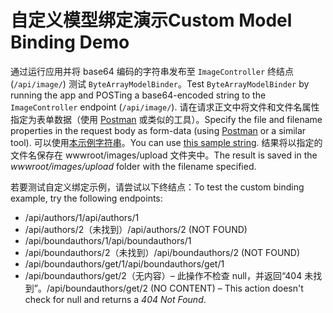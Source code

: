 # <a name="custom-model-binding-demo"></a><span data-ttu-id="87baa-101">自定义模型绑定演示</span><span class="sxs-lookup"><span data-stu-id="87baa-101">Custom Model Binding Demo</span></span>

<span data-ttu-id="87baa-102">通过运行应用并将 base64 编码的字符串发布至 `ImageController` 终结点 (`/api/image/`) 测试 `ByteArrayModelBinder`。</span><span class="sxs-lookup"><span data-stu-id="87baa-102">Test `ByteArrayModelBinder` by running the app and POSTing a base64-encoded string to the `ImageController` endpoint (`/api/image/`).</span></span> <span data-ttu-id="87baa-103">请在请求正文中将文件和文件名属性指定为表单数据（使用 [Postman](https://www.getpostman.com/) 或类似的工具）。</span><span class="sxs-lookup"><span data-stu-id="87baa-103">Specify the file and filename properties in the request body as form-data (using [Postman](https://www.getpostman.com/) or a similar tool).</span></span> <span data-ttu-id="87baa-104">可以使用[本示例字符串](Base64String.txt)。</span><span class="sxs-lookup"><span data-stu-id="87baa-104">You can use [this sample string](Base64String.txt).</span></span> <span data-ttu-id="87baa-105">结果将以指定的文件名保存在 wwwroot/images/upload 文件夹中。</span><span class="sxs-lookup"><span data-stu-id="87baa-105">The result is saved in the *wwwroot/images/upload* folder with the filename specified.</span></span>

<span data-ttu-id="87baa-106">若要测试自定义绑定示例，请尝试以下终结点：</span><span class="sxs-lookup"><span data-stu-id="87baa-106">To test the custom binding example, try the following endpoints:</span></span>

* <span data-ttu-id="87baa-107">/api/authors/1</span><span class="sxs-lookup"><span data-stu-id="87baa-107">/api/authors/1</span></span>
* <span data-ttu-id="87baa-108">/api/authors/2（未找到）</span><span class="sxs-lookup"><span data-stu-id="87baa-108">/api/authors/2 (NOT FOUND)</span></span>
* <span data-ttu-id="87baa-109">/api/boundauthors/1</span><span class="sxs-lookup"><span data-stu-id="87baa-109">/api/boundauthors/1</span></span>
* <span data-ttu-id="87baa-110">/api/boundauthors/2（未找到）</span><span class="sxs-lookup"><span data-stu-id="87baa-110">/api/boundauthors/2 (NOT FOUND)</span></span>
* <span data-ttu-id="87baa-111">/api/boundauthors/get/1</span><span class="sxs-lookup"><span data-stu-id="87baa-111">/api/boundauthors/get/1</span></span>
* <span data-ttu-id="87baa-112">/api/boundauthors/get/2（无内容）&ndash; 此操作不检查 null，并返回“404 未找到”。</span><span class="sxs-lookup"><span data-stu-id="87baa-112">/api/boundauthors/get/2 (NO CONTENT) &ndash; This action doesn't check for null and returns a *404 Not Found*.</span></span>
